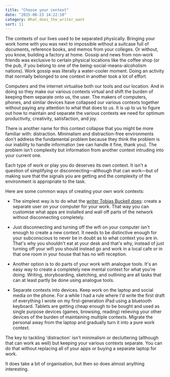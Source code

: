 ```yaml
---
title: "Choose your context"
date: "2015-08-23 14:22:10"
category: What_does_the_writer_want
sort: 11
---
```


The contexts of our lives used to be separated physically. Bringing your work home with you was next to impossible without a suitcase full of documents, reference books, and memos from your colleges. Or without, you know, building a factory at home. Gossip and news from non-work friends was exclusive to certain physical locations like the coffee shop (or the pub, if you belong to one of the being-social-means-alcoholism nations). Work gossip was literally a water-cooler moment. Doing an activity that normally belonged to one context in another took a lot of effort.

Computers and the internet virtualise both our tools and our location. And in doing so they make our various contexts virtual and shift the burden of keeping them separate onto us, the user. The makers of computers, phones, and similar devices have collapsed our various contexts together without paying any attention to what that does to us. It is up to us to figure out how to maintain and separate the various contexts we need for optimum productivity, creativity, satisfaction, and joy.

There is another name for this context collapse that you might be more familiar with: distraction. Minimalism and distraction-free environments don't address the fundamental problem because they think the problem is our inability to handle information (we can handle it fine, thank you). The problem isn't complexity but information from another context intruding into your current one.

Each type of work or play you do deserves its own context. It isn't a question of simplifying or disconnecting—although that can work—but of making sure that the signals you are getting and the complexity of the environment is appropriate to the task.

Here are some common ways of creating your own work contexts:

* The simplest way is to do what the [writer Tobias Buckell does](http://goo.gl/3wm4Og): create a separate user on your computer for your work. That way you can customise what apps are installed and wall off parts of the network without disconnecting completely.

* Just disconnecting and turning off the wifi on your computer isn't enough to create a new context. It needs to be distinctive enough for your subconscious to never be in doubt as to what context you are in. That's why you shouldn't eat at your desk and that's why, instead of just turning off your wifi you should instead go and work in a local cafe or in that one room in your house that has no wifi reception.

* Another option is to do parts of your work with analogue tools. It's an easy way to create a completely new mental context for what you're doing. Writing, storyboarding, sketching, and outlining are all tasks that can at least partly be done using analogue tools.

* Separate contexts into devices. Keep work on the laptop and social media on the phone. For a while I had a rule where I'd write the first draft of everything I wrote on my first-generation iPad using a bluetooth keyboard. Tablets are getting cheap enough to be bought and used as single purpose devices (games, browsing, reading) relieving your other devices of the burden of maintaining multiple contexts. Migrate the personal away from the laptop and gradually turn it into a pure work context.

The key to tackling 'distraction' isn't minimalism or decluttering (although that can work as well) but keeping your various contexts separate. You can do that without replacing all of your apps or buying a separate laptop for work.

It does take a bit of organisation, but then so does almost anything interesting.
